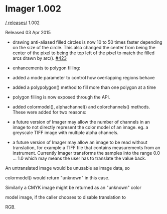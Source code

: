 # Imager 1.002

[ / ](..) [releases/](./) 1.002

Released 03 Apr 2015

- drawing anti-aliased filled circles is now 10 to 50 times faster depending on the size of the circle. This also changed the center from being the center of the pixel to being the top left of the pixel to match the filled arcs drawn by arc(). [#423](https://github.com/tonycoz/imager/issues/423)

- enhancements to polygon filling:

- added a mode parameter to control how overlapping regions behave

- added a polypolygon() method to fill more than one polygon at a time

- polygon filling is now exposed through the API.

- added colormodel(), alphachannel() and colorchannels() methods. These were added for two reasons:

- a future version of Imager may allow the number of channels in an image to not directly represent the color model of an image. eg. a greyscale TIFF image with multiple alpha channels.

- a future version of Imager may allow an image to be read without translation, for example a TIFF file that contains measurements from an instrument. Currently Imager transforms the samples into the range 0.0 ... 1.0 which may means the user has to translate the value back.

An untranslated image would be unusable as image data, so

colormodel() would return "unknown" in this case.

Similarly a CMYK image might be returned as an "unknown" color

model image, if the caller chooses to disable translation to

RGB.